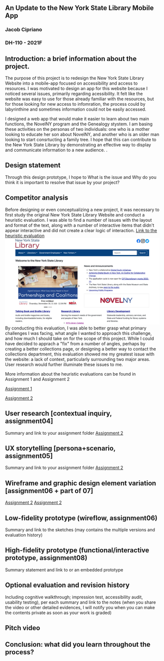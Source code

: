 ## An Update to the New York State Library Mobile App
### Jacob Cipriano
### DH-110 - 2021F

## Introduction: a brief information about the project. 
The purpose of this project is to redesign the New York State Library Website into a mobile-app focused on accessibility and access to resources. I was motivated to design an app for this website because I noticed several issues, primarily regarding acessibility. It felt like the website was easy to use for those already familiar with the resources, but for those looking for new access to infomration, the process could by labyrinthine and sometimes information could not be easily accessed. 

I designed  a web app that would make it easier to learn about two main functions, the NovelNY program and the Genealogy stystem. I am basing these activities on the personas of two individuals: one who is a mother looking to educate her son about NovelNY, and another who is an older man looking to start consrtucting a family tree.
I hope that this can contribute to the New York State Library by demonstrating an effective way to display and communicate information to a new audience. .

## Design statement 
Through this design prototype, I hope to         What is the issue and Why do you think it is important to resolve that issue by your project? 

## Competitor analysis 
Before designing or even conceptualizing a new project, it was necessary to first study the original New York State Library Website and conduct a heuristic evaluation. I was able to find a number of issues with the layout and format of the text, along with a number of interactive items that didn't appear interactive and did not create a clear logic of interaction. 
[Link to the heuristic evaluation](https://github.com/jcip12/DH110-2021F-Jacob-Cipriano/blob/main/assignment01/NYSL-evaluation.pdf)
![Original Site](ORIGINAL-SITE.PNG)
By conducting this evaluation, I was able to better grasp what primary challenges I was facing, what angle I wanted to approach this challenge, and how much I should take on for the scope of this project. While I could have decided to apprach a "fix" from a number of angles, perhaps by creating a better collections page, or designing a better way to contact the collections department, this evaluation showed me my greatest issue with the website: a lack of context, particularly surrounding two major areas. User research would further illuminate these issues to me. 

More information about the heuristic evaluations can be found in Assignment 1 and Assignment 2

[Assignment 1](https://github.com/jcip12/DH110-2021F-Jacob-Cipriano/blob/main/assignment01/README.md)

[Assignment 2](https://github.com/jcip12/DH110-2021F-Jacob-Cipriano/blob/main/Assignment02/Assignment02.md)

## User research [contextual inquiry, assignment04]
Summary and link to your assignment folder
[Assignment 2](https://github.com/jcip12/DH110-2021F-Jacob-Cipriano/tree/main/Assignment-04)

## UX storytelling [persona+scenario, assignment05]
Summary and link to your assignment folder
[Assignment 2](https://github.com/jcip12/DH110-2021F-Jacob-Cipriano/blob/main/Assignment-05/Assignment-05.md)

## Wireframe and graphic design element variation [assignment06 + part of 07]
[Assignment 2](https://github.com/jcip12/DH110-2021F-Jacob-Cipriano/blob/main/Assignment-06/Assignment-06.md)
[Assignment 2](https://github.com/jcip12/DH110-2021F-Jacob-Cipriano/blob/main/Assignment07/Assignment07.md)

## Low-fidelity prototype (wireflow, assignment06)
Summary and link to the sketches (may contains the multiple versions and evaluation history)


## High-fidelity prototype (functional/interactive prototype, assignment08)
Summary statement and link to or an embedded prototype

## Optional evaluation and revision history 
Including cognitive walkthrough; impression test, accessibility audit, usability testing), per each summary and link to the notes (when you share the video or other detailed evidences, I will notify you when you can make the contents private as soon as your work is graded)

## Pitch video 

## Conclusion: what did you learn throughout the process?

